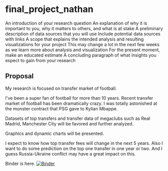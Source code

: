 # final_project_nathan
 
An introduction of your research question
An explanation of why it is important to you, why it matters to others, and what is at stake
A preliminary description of data sources that you will use
Include potential data sources with links
A scope that explains the intended analysis and resulting visualizations for your project
This may change a lot in the next few weeks as we learn more about analysis and visualization
For the present moment, make an educated estimate
A concluding paragraph of what insights you expect to gain from your research

## Proposal

My research is focused on transfer market of football.

I've been a super fan of football for more than 10 years. Recent transfer market of football has been dramatically crazy. I was totally astonished at the monster contract that PSG gave to Kylian Mbappe.

Datasets of top transfers and transfer data of megaclubs such as Real Madrid, Manchester City will be favored and further analyzed.

Graphics and dynamic charts will be presented.

I expect to know how top transfer fees will change in the next 5 years. Also I want to do some prediction on the top one transfer in one year or two. And I guess Russia-Ukraine conflict may have a great impact on this.

Binder is here. [![Binder](https://mybinder.org/badge_logo.svg)](https://mybinder.org/v2/gh/cannotwakeup/final_project_nathan/main)